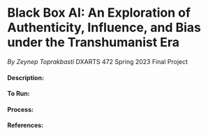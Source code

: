 # Black Box AI: An Exploration of Authenticity, Influence, and Bias under the Transhumanist Era
<em> By Zeynep Toprakbasti </em>
DXARTS 472 Spring 2023 Final Project

#### Description: 
#### To Run:
#### Process:
#### References:
